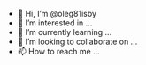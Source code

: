 - 👋 Hi, I’m @oleg81isby
- 👀 I’m interested in ...
- 🌱 I’m currently learning ...
- 💞️ I’m looking to collaborate on ...
- 📫 How to reach me ...

<!---
oleg81isby/oleg81isby is a ✨ special ✨ repository because its `README.md` (this file) appears on your GitHub profile.
You can click the Preview link to take a look at your changes.
--->
